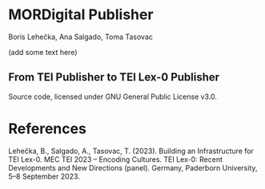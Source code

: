 # MORDigital Publisher
Boris Lehečka, Ana Salgado, Toma Tasovac

(add some text here)

## From TEI Publisher to TEI Lex-0 Publisher
Source code, licensed under GNU General Public License v3.0.

# References
Lehečka, B., Salgado, A., Tasovac, T. (2023). Building an Infrastructure for TEI Lex-0. MEC TEI 2023 – Encoding Cultures. TEI Lex-0: Recent Developments and New Directions (panel). Germany, Paderborn University, 5–8 September 2023.


